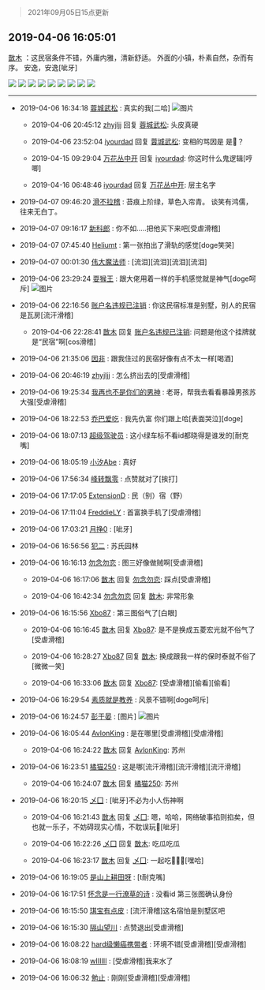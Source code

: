 > 2021年09月05日15点更新
<link rel="stylesheet" href="https://cdn.jsdelivr.net/gh/taotie6/sampleJSON@main/css/photo_show.css">


 ## 2019-04-06 16:05:01 

 [㪚木](https://www.coolapk.com/feed/11110319?shareKey=NmYyMGZmNGIwYTdkNjEzMTc0YTE~) ：这民宿条件不错，外庸内雅，清新舒适。
外面的小镇，朴素自然，杂而有序。
安逸，安逸[呲牙] 

<div class="album">
<img class="img-item" src="https://image.coolapk.com/feed/2019/0406/16/1081091_1554537863_0154@480x270.gif" />
<img class="img-item" src="https://image.coolapk.com/feed/2019/0406/16/1081091_1554537870_698@576x324.gif" />
<img class="img-item" src="https://image.coolapk.com/feed/2019/0406/16/1081091_1554537879_3959@512x294.gif" />
<img class="img-item" src="https://image.coolapk.com/feed/2019/0406/16/1081091_1554537885_9207@1080x1920.jpg" />
<img class="img-item" src="https://image.coolapk.com/feed/2019/0406/16/1081091_1554537888_5094@1080x1920.jpg" />
<img class="img-item" src="https://image.coolapk.com/feed/2019/0406/16/1081091_1554537891_2205@1920x1080.jpg" />
<img class="img-item" src="https://image.coolapk.com/feed/2019/0406/16/1081091_1554537893_9283@1920x1080.jpg" />
<img class="img-item" src="https://image.coolapk.com/feed/2019/0406/16/1081091_1554537896_8309@1920x1080.jpg" />
<img class="img-item" src="https://image.coolapk.com/feed/2019/0406/16/1081091_1554537899_4688@1920x1080.jpg" />
</div>

 ------- 

- 2019-04-06 16:34:18 [蓉城武松](uid=2335991) : 真实的我[二哈] ![图片](https://image.coolapk.com/feed/2019/0406/16/2335991_1554539655_5162@1920x1080.jpg)

    - 2019-04-06 20:45:12 [zhyjljj](uid=537881) 回复 [蓉城武松](uid=2335991): 头皮真硬 

    - 2019-04-06 23:52:04 [iyourdad](uid=1308557) 回复 [蓉城武松](uid=2335991): 变相的骂因是  是🐶？ 

    - 2019-04-15 09:29:04 [万花丛中开](uid=1428168) 回复 [iyourdad](uid=1308557): 你这时什么鬼逻辑[哼唧] 

    - 2019-04-16 06:48:46 [iyourdad](uid=1308557) 回复 [万花丛中开](uid=1428168): 层主名字 

- 2019-04-07 09:46:20 [滑不拉稽](uid=628869) : 苔痕上阶绿，草色入帘青。
谈笑有鸿儒，往来无白丁。 

- 2019-04-07 09:16:17 [新科郎](uid=1276807) : 你不如.....把他买下来吧[受虐滑稽] 

- 2019-04-07 07:45:40 [Heliumt](uid=995428) : 第一张拍出了滑轨的感觉[doge笑哭] 

- 2019-04-07 00:01:30 [伟大魔法师](uid=653642) : [流泪][流泪][流泪][流泪] 

- 2019-04-06 23:29:24 [耍猴王](uid=2055455) : 跟大佬用着一样的手机感觉就是神气[doge呵斥] ![图片](https://image.coolapk.com/feed/2019/0401/23/2055455_1554131704_104@60x60.gif)

- 2019-04-06 22:16:56 [账户名违规已注销](uid=1039732) : 你这民宿标准是别墅，别人的民宿是瓦房[流汗滑稽] 

    - 2019-04-06 22:28:41 [㪚木](uid=1081091) 回复 [账户名违规已注销](uid=1039732): 问题是他这个挂牌就是“民宿”啊[cos滑稽] 

- 2019-04-06 21:35:06 [因非](uid=735855) : 跟我住过的民宿好像有点不太一样[喝酒] 

- 2019-04-06 20:46:19 [zhyjljj](uid=537881) : 怎么挤出去的[受虐滑稽] 

- 2019-04-06 19:25:34 [我再也不是你们的男神](uid=2175464) : 老哥，帮我去看看暴躁男孩苏大强[受虐滑稽] 

- 2019-04-06 18:22:53 [乔巴爱吃](uid=927862) : 我先仇富  你们跟上哈[表面哭泣][doge] 

- 2019-04-06 18:07:13 [超级驾驶员](uid=1211223) : 这小绿车标不看id都晓得是谁发的[耐克嘴] 

- 2019-04-06 18:05:19 [小汐Abe](uid=1272059) : 真好 

- 2019-04-06 17:56:34 [峰转飘零](uid=900024) : 点赞就对了[挨打] 

- 2019-04-06 17:17:05 [ExtensionD](uid=1353715) : 民（别）宿（野） 

- 2019-04-06 17:11:04 [FreddieLY](uid=1874975) : 首富换手机了[受虐滑稽] 

- 2019-04-06 17:03:21 [月挣0](uid=2517331) : [呲牙] 

- 2019-04-06 16:56:56 [犯二](uid=657743) : 苏氏园林 

- 2019-04-06 16:16:13 [勿念勿恋](uid=2059320) : 图三好像做贼啊[受虐滑稽] 

    - 2019-04-06 16:17:06 [㪚木](uid=1081091) 回复 [勿念勿恋](uid=2059320): 踩点[受虐滑稽] 

    - 2019-04-06 16:42:34 [勿念勿恋](uid=2059320) 回复 [㪚木](uid=1081091): 非常形象 

- 2019-04-06 16:15:56 [Xbo87](uid=2469502) : 第三图俗气了[白眼] 

    - 2019-04-06 16:16:45 [㪚木](uid=1081091) 回复 [Xbo87](uid=2469502): 是不是换成五菱宏光就不俗气了[受虐滑稽] 

    - 2019-04-06 16:28:27 [Xbo87](uid=2469502) 回复 [㪚木](uid=1081091): 换成跟我一样的保时泰就不俗了[微微一笑] 

    - 2019-04-06 16:33:06 [㪚木](uid=1081091) 回复 [Xbo87](uid=2469502): [受虐滑稽][偷看][偷看] 

- 2019-04-06 16:29:54 [素质就是教养](uid=2192928) : 风景不错啊[doge呵斥] 

- 2019-04-06 16:24:57 [彭于晏](uid=760833) : [图片] ![图片](https://image.coolapk.com/feed/2019/0406/09/760833_1554513699_4305@440x367.jpg)

- 2019-04-06 16:05:44 [AvlonKing](uid=964891) : 是在哪里[受虐滑稽][受虐滑稽] 

    - 2019-04-06 16:24:22 [㪚木](uid=1081091) 回复 [AvlonKing](uid=964891): 苏州 

- 2019-04-06 16:23:51 [橘猫250](uid=844044) : 这是哪[流汗滑稽][流汗滑稽][流汗滑稽] 

    - 2019-04-06 16:24:07 [㪚木](uid=1081091) 回复 [橘猫250](uid=844044): 苏州 

- 2019-04-06 16:20:15 [乄囗](uid=759206) : [呲牙]不必为小人伤神啊 

    - 2019-04-06 16:21:43 [㪚木](uid=1081091) 回复 [乄囗](uid=759206): 嗯，哈哈，网络破事掐则掐矣，但也就一乐子，不妨碍现实心情，不耽误玩🍉[呲牙] 

    - 2019-04-06 16:22:26 [乄囗](uid=759206) 回复 [㪚木](uid=1081091): 吃瓜吃瓜 

    - 2019-04-06 16:23:17 [㪚木](uid=1081091) 回复 [乄囗](uid=759206): 一起吃🍉🍉🍉[嘿哈] 

- 2019-04-06 16:19:05 [是山上耕田呀](uid=621217) : [t耐克嘴] 

- 2019-04-06 16:17:51 [怀念是一行潦草的诗](uid=695102) : 没看id  第三张图确认身份 

- 2019-04-06 16:15:50 [琪宝有点皮](uid=2083094) : [流汗滑稽]这名宿怕是别墅区吧 

- 2019-04-06 16:15:30 [隔山望川](uid=1298169) : 点赞退出[受虐滑稽] 

- 2019-04-06 16:08:22 [hard级懒癌携带者](uid=2131734) : 环境不错[受虐滑稽][受虐滑稽] 

- 2019-04-06 16:08:19 [wIIIIII](uid=2274149) : [受虐滑稽]我来水了 

- 2019-04-06 16:06:32 [勉止](uid=2347268) : 刚刚[受虐滑稽][受虐滑稽] 

